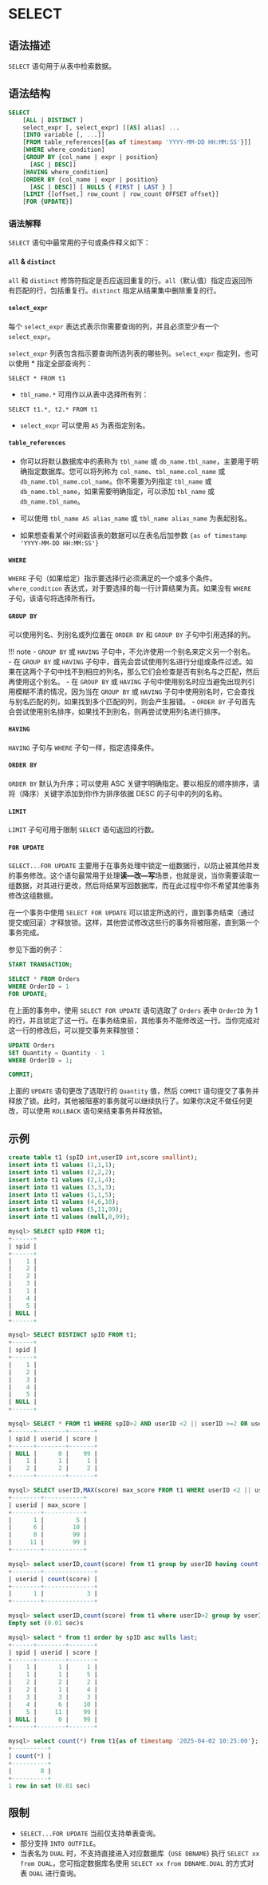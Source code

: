 # **SELECT**

## **语法描述**

`SELECT` 语句用于从表中检索数据。

## **语法结构**

``` sql
SELECT
    [ALL | DISTINCT ]
    select_expr [, select_expr] [[AS] alias] ...
    [INTO variable [, ...]]
    [FROM table_references[{as of timestamp 'YYYY-MM-DD HH:MM:SS'}]]
    [WHERE where_condition]
    [GROUP BY {col_name | expr | position}
      [ASC | DESC]]
    [HAVING where_condition]
    [ORDER BY {col_name | expr | position}
      [ASC | DESC]] [ NULLS { FIRST | LAST } ]
    [LIMIT {[offset,] row_count | row_count OFFSET offset}]
    [FOR {UPDATE}]
```

### 语法解释

`SELECT` 语句中最常用的子句或条件释义如下：

#### `all` & `distinct`

`all` 和 `distinct` 修饰符指定是否应返回重复的行。`all`（默认值）指定应返回所有匹配的行，包括重复行。`distinct` 指定从结果集中删除重复的行。

#### `select_expr`

每个 `select_expr` 表达式表示你需要查询的列，并且必须至少有一个 `select_expr`。

`select_expr` 列表包含指示要查询所选列表的哪些列。`select_expr` 指定列，也可以使用 * 指定全部查询列：

```
SELECT * FROM t1
```

- `tbl_name.*` 可用作以从表中选择所有列：

```
SELECT t1.*, t2.* FROM t1
```

- `select_expr` 可以使用 `AS` 为表指定别名。

#### `table_references`

- 你可以将默认数据库中的表称为 `tbl_name` 或 `db_name.tbl_name`，主要用于明确指定数据库。您可以将列称为 `col_name`、`tbl_name.col_name` 或 `db_name.tbl_name.col_name`。你不需要为列指定 `tbl_name` 或 `db_name.tbl_name`，如果需要明确指定，可以添加 `tbl_name` 或 `db_name.tbl_name`。

- 可以使用 `tbl_name AS alias_name` 或 `tbl_name alias_name` 为表起别名。

- 如果想查看某个时间戳该表的数据可以在表名后加参数 `{as of timestamp 'YYYY-MM-DD HH:MM:SS'}`

#### `WHERE`

`WHERE` 子句（如果给定）指示要选择行必须满足的一个或多个条件。`where_condition` 表达式，对于要选择的每一行计算结果为真。如果没有 `WHERE` 子句，该语句将选择所有行。

#### `GROUP BY`

可以使用列名、列别名或列位置在 `ORDER BY` 和 `GROUP BY` 子句中引用选择的列。

!!! note
    - `GROUP BY` 或 `HAVING` 子句中，不允许使用一个别名来定义另一个别名。
    - 在 `GROUP BY` 或 `HAVING` 子句中，首先会尝试使用列名进行分组或条件过滤。如果在这两个子句中找不到相应的列名，那么它们会检查是否有别名与之匹配，然后再使用这个别名。
    - 在 `GROUP BY` 或 `HAVING` 子句中使用别名时应当避免出现列引用模糊不清的情况，因为当在 `GROUP BY` 或 `HAVING` 子句中使用别名时，它会查找与别名匹配的列，如果找到多个匹配的列，则会产生报错。
    - `ORDER BY` 子句首先会尝试使用别名排序，如果找不到别名，则再尝试使用列名进行排序。

#### `HAVING`

`HAVING` 子句与 `WHERE` 子句一样，指定选择条件。

#### `ORDER BY`

`ORDER BY` 默认为升序；可以使用 ASC 关键字明确指定。要以相反的顺序排序，请将（降序）关键字添加到你作为排序依据 DESC 的子句中的列的名称。

#### `LIMIT`

`LIMIT` 子句可用于限制 `SELECT` 语句返回的行数。

#### `FOR UPDATE`

`SELECT...FOR UPDATE` 主要用于在事务处理中锁定一组数据行，以防止被其他并发的事务修改。这个语句最常用于处理**读—改—写**场景，也就是说，当你需要读取一组数据，对其进行更改，然后将结果写回数据库，而在此过程中你不希望其他事务修改这组数据。

在一个事务中使用 `SELECT FOR UPDATE` 可以锁定所选的行，直到事务结束（通过提交或回滚）才释放锁。这样，其他尝试修改这些行的事务将被阻塞，直到第一个事务完成。

参见下面的例子：

```sql
START TRANSACTION;

SELECT * FROM Orders
WHERE OrderID = 1
FOR UPDATE;
```

在上面的事务中，使用 `SELECT FOR UPDATE` 语句选取了 `Orders` 表中 `OrderID` 为 1 的行，并且锁定了这一行。在事务结束前，其他事务不能修改这一行。当你完成对这一行的修改后，可以提交事务来释放锁：

```sql
UPDATE Orders
SET Quantity = Quantity - 1
WHERE OrderID = 1;

COMMIT;
```

上面的 `UPDATE` 语句更改了选取行的 `Quantity` 值，然后 `COMMIT` 语句提交了事务并释放了锁。此时，其他被阻塞的事务就可以继续执行了。如果你决定不做任何更改，可以使用 `ROLLBACK` 语句来结束事务并释放锁。

## **示例**

```sql
create table t1 (spID int,userID int,score smallint);
insert into t1 values (1,1,1);
insert into t1 values (2,2,2);
insert into t1 values (2,1,4);
insert into t1 values (3,3,3);
insert into t1 values (1,1,5);
insert into t1 values (4,6,10);
insert into t1 values (5,11,99);
insert into t1 values (null,0,99);

mysql> SELECT spID FROM t1;
+------+
| spid |
+------+
|    1 |
|    2 |
|    2 |
|    3 |
|    1 |
|    4 |
|    5 |
| NULL |
+------+

mysql> SELECT DISTINCT spID FROM t1;
+------+
| spid |
+------+
|    1 |
|    2 |
|    3 |
|    4 |
|    5 |
| NULL |
+------+

mysql> SELECT * FROM t1 WHERE spID>2 AND userID <2 || userID >=2 OR userID < 2 LIMIT 3;
+------+--------+-------+
| spid | userid | score |
+------+--------+-------+
| NULL |      0 |    99 |
|    1 |      1 |     1 |
|    2 |      2 |     2 |
+------+--------+-------+

mysql> SELECT userID,MAX(score) max_score FROM t1 WHERE userID <2 || userID > 3 GROUP BY userID ORDER BY max_score;
+--------+-----------+
| userid | max_score |
+--------+-----------+
|      1 |         5 |
|      6 |        10 |
|      0 |        99 |
|     11 |        99 |
+--------+-----------+

mysql> select userID,count(score) from t1 group by userID having count(score)>1 order by userID;
+--------+--------------+
| userid | count(score) |
+--------+--------------+
|      1 |            3 |
+--------+--------------+

mysql> select userID,count(score) from t1 where userID>2 group by userID having count(score)>1 order by userID;
Empty set (0.01 sec)s

mysql> select * from t1 order by spID asc nulls last;
+------+--------+-------+
| spid | userid | score |
+------+--------+-------+
|    1 |      1 |     1 |
|    1 |      1 |     5 |
|    2 |      2 |     2 |
|    2 |      1 |     4 |
|    3 |      3 |     3 |
|    4 |      6 |    10 |
|    5 |     11 |    99 |
| NULL |      0 |    99 |
+------+--------+-------+

mysql> select count(*) from t1{as of timestamp '2025-04-02 10:25:00'};
+----------+
| count(*) |
+----------+
|        8 |
+----------+
1 row in set (0.01 sec)
```

## **限制**

- `SELECT...FOR UPDATE` 当前仅支持单表查询。
- 部分支持 `INTO OUTFILE`。
- 当表名为 `DUAL` 时，不支持直接进入对应数据库（`USE DBNAME`) 执行 `SELECT xx from DUAL`，您可指定数据库名使用 `SELECT xx from DBNAME.DUAL` 的方式对表 `DUAL` 进行查询。